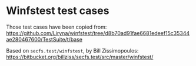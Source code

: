 Winfstest test cases
====================

Those test cases have been copied from:
https://github.com/Liryna/winfstest/tree/d8b70ad91fae6681edeef15c35344ae280467600/TestSuite/t/base

Based on `secfs.test/winfstest`, by Bill Zissimopoulos:
https://bitbucket.org/billziss/secfs.test/src/master/winfstest/
